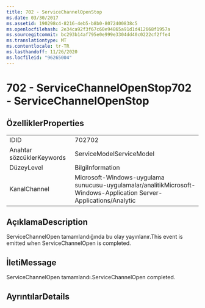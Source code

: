 ```yaml
---
title: 702 - ServiceChannelOpenStop
ms.date: 03/30/2017
ms.assetid: 190298c4-8216-4eb5-b8b0-8072400838c5
ms.openlocfilehash: 2e34ca92f3f67c60e94865a91d1d412668f1957a
ms.sourcegitcommit: bc293b14af795e0e999e3304dd40c0222cf2ffe4
ms.translationtype: MT
ms.contentlocale: tr-TR
ms.lasthandoff: 11/26/2020
ms.locfileid: "96265004"
---
```

# <a name="702---servicechannelopenstop"></a><span data-ttu-id="a21cc-102">702 - ServiceChannelOpenStop</span><span class="sxs-lookup"><span data-stu-id="a21cc-102">702 - ServiceChannelOpenStop</span></span>

## <a name="properties"></a><span data-ttu-id="a21cc-103">Özellikler</span><span class="sxs-lookup"><span data-stu-id="a21cc-103">Properties</span></span>  
  
|||  
|-|-|  
|<span data-ttu-id="a21cc-104">ID</span><span class="sxs-lookup"><span data-stu-id="a21cc-104">ID</span></span>|<span data-ttu-id="a21cc-105">702</span><span class="sxs-lookup"><span data-stu-id="a21cc-105">702</span></span>|  
|<span data-ttu-id="a21cc-106">Anahtar sözcükler</span><span class="sxs-lookup"><span data-stu-id="a21cc-106">Keywords</span></span>|<span data-ttu-id="a21cc-107">ServiceModel</span><span class="sxs-lookup"><span data-stu-id="a21cc-107">ServiceModel</span></span>|  
|<span data-ttu-id="a21cc-108">Düzey</span><span class="sxs-lookup"><span data-stu-id="a21cc-108">Level</span></span>|<span data-ttu-id="a21cc-109">Bilgi</span><span class="sxs-lookup"><span data-stu-id="a21cc-109">Information</span></span>|  
|<span data-ttu-id="a21cc-110">Kanal</span><span class="sxs-lookup"><span data-stu-id="a21cc-110">Channel</span></span>|<span data-ttu-id="a21cc-111">Microsoft-Windows-uygulama sunucusu-uygulamalar/analitik</span><span class="sxs-lookup"><span data-stu-id="a21cc-111">Microsoft-Windows-Application Server-Applications/Analytic</span></span>|  
  
## <a name="description"></a><span data-ttu-id="a21cc-112">Açıklama</span><span class="sxs-lookup"><span data-stu-id="a21cc-112">Description</span></span>  

 <span data-ttu-id="a21cc-113">ServiceChannelOpen tamamlandığında bu olay yayınlanır.</span><span class="sxs-lookup"><span data-stu-id="a21cc-113">This event is emitted when ServiceChannelOpen is completed.</span></span>  
  
## <a name="message"></a><span data-ttu-id="a21cc-114">İleti</span><span class="sxs-lookup"><span data-stu-id="a21cc-114">Message</span></span>  

 <span data-ttu-id="a21cc-115">ServiceChannelOpen tamamlandı.</span><span class="sxs-lookup"><span data-stu-id="a21cc-115">ServiceChannelOpen completed.</span></span>  
  
## <a name="details"></a><span data-ttu-id="a21cc-116">Ayrıntılar</span><span class="sxs-lookup"><span data-stu-id="a21cc-116">Details</span></span>
